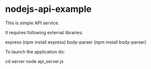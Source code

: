 # nodejs-api-example

This is simple API service.   

It requires following external libraries:

  express       (npm install express)
  body-parser   (npm install body-parser)

To launch the application do:

  cd server
  node api_server.js
